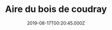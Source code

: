 ---
date: 2019-08-17T00:20:45.000Z
title: Aire du bois de coudray
latitude: 49.81330105426204
longitude: 1.510307566143247
category: checkin
---